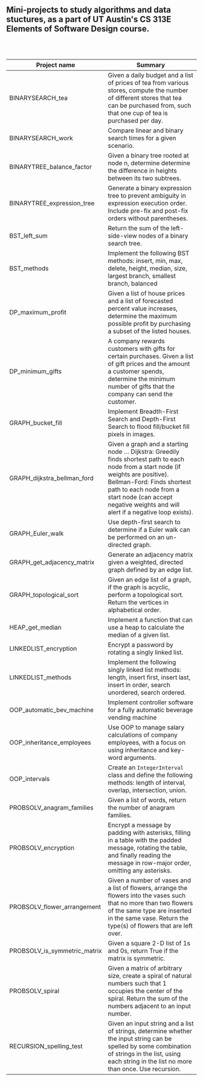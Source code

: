 ## **Mini-projects to study algorithms and data stuctures**, as a part of UT Austin's CS 313E Elements of Software Design course.  
<br>
<br>

| Project name | Summary |
| ------------ | ------- |
| BINARYSEARCH_tea | Given a daily budget and a list of prices of tea from various stores, compute the number of different stores that tea can be purchased from, such that one cup of tea is purchased per day. |
| BINARYSEARCH_work | Compare linear and binary search times for a given scenario.  |
| BINARYTREE_balance_factor | Given a binary tree rooted at node n, determine determine the difference in heights between its two subtrees. |
| BINARYTREE_expression_tree | Generate a binary expression tree to prevent ambiguity in expression execution order. Include pre-fix and post-fix orders without parentheses. |
| BST_left_sum | Return the sum of the left-side-view nodes of a binary search tree. |
| BST_methods | Implement the following BST methods: insert, min, max, delete, height, median, size, largest branch, smallest branch, balanced |
| DP_maximum_profit | Given a list of house prices and a list of forecasted percent value increases, determine the maximum possible profit by purchasing a subset of the listed houses. |
| DP_minimum_gifts | A company rewards customers with gifts for certain purchases. Given a list of gift prices and the amount a customer spends, determine the minimum number of gifts that the company can send the customer. |
| GRAPH_bucket_fill | Implement Breadth-First Search and Depth-First Search to flood fill/bucket fill pixels in images. |
| GRAPH_dijkstra_bellman_ford | Given a graph and a starting node … Dijkstra: Greedily finds shortest path to each node from a start node (if weights are positive). Bellman-Ford: Finds shortest path to each node from a start node (can accept negative weights and will alert if a negative loop exists). |
| GRAPH_Euler_walk | Use depth-first search to determine if a Euler walk can be performed on an un-directed graph. |
| GRAPH_get_adjacency_matrix | Generate an adjacency matrix given a weighted, directed graph defined by an edge list. |
| GRAPH_topological_sort | Given an edge list of a graph, if the graph is acyclic, perform a topological sort. Return the vertices in alphabetical order. |
| HEAP_get_median | Implement a function that can use a heap to calculate the median of a given list. |
| LINKEDLIST_encryption | Encrypt a password by rotating a singly linked list. |
| LINKEDLIST_methods | Implement the following singly linked list methods: length, insert first, insert last, insert in order, search unordered, search ordered.  |
| OOP_automatic_bev_machine | Implement controller software for a fully automatic beverage vending machine |
| OOP_inheritance_employees | Use OOP to manage salary calculations of company employees, with a focus on using inheritance and key-word arguments. |
| OOP_intervals | Create an `IntegerInterval` class and define the following methods: length of interval, overlap, intersection, union. |
| PROBSOLV_anagram_families | Given a list of words, return the number of anagram families. |
| PROBSOLV_encryption | Encrypt a message by padding with asterisks, filling in a table with the padded message, rotating the table, and finally reading the message in row-major order, omitting any asterisks. |
| PROBSOLV_flower_arrangement | Given a number of vases and a list of flowers, arrange the flowers into the vases such that no more than two flowers of the same type are inserted in the same vase. Return the type(s) of flowers that are left over. |
| PROBSOLV_is_symmetric_matrix | Given a square 2-D list of 1s and 0s, return True if the matrix is symmetric. |
| PROBSOLV_spiral | Given a matrix of arbitrary size, create a spiral of natural numbers such that 1 occupies the center of the spiral. Return the sum of the numbers adjacent to an input number. |
| RECURSION_spelling_test | Given an input string and a list of strings, determine whether the input string can be spelled by some combination of strings in the list, using each string in the list no more than once. Use recursion. |
